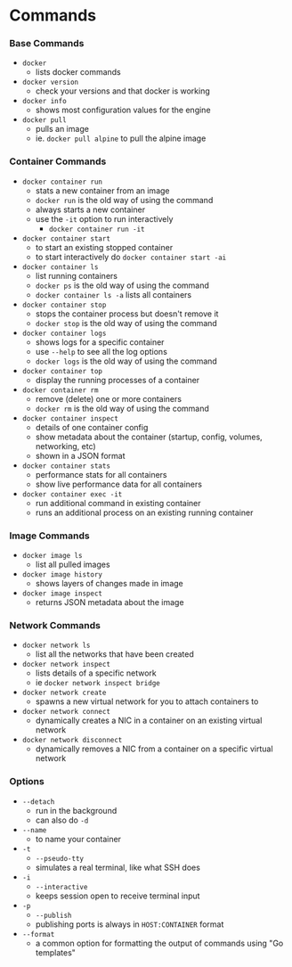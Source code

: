 # Commands

### Base Commands
* `docker`
  * lists docker commands
* `docker version`
  * check your versions and that docker is working
* `docker info`
  * shows most configuration values for the engine
* `docker pull`
  * pulls an image
  * ie. `docker pull alpine` to pull the alpine image

### Container Commands
* `docker container run`
  * stats a new container from an image
  * `docker run` is the old way of using the command
  * always starts a new container
  * use the `-it` option to run interactively
    * `docker container run -it`
* `docker container start`
  * to start an existing stopped container
  * to start interactively do `docker container start -ai`
* `docker container ls`
  * list running containers
  * `docker ps` is the old way of using the command
  * `docker container ls -a` lists all containers
* `docker container stop`
  * stops the container process but doesn't remove it
  * `docker stop` is the old way of using the command
* `docker container logs`
  * shows logs for a specific container
  * use `--help` to see all the log options
  * `docker logs` is the old way of using the command
* `docker container top`
  * display the running processes of a container
* `docker container rm`
  * remove (delete) one or more containers
  * `docker rm` is the old way of using the command
* `docker container inspect`
  * details of one container config
  * show metadata about the container (startup, config, volumes, networking, etc)
  * shown in a JSON format
* `docker container stats`
  * performance stats for all containers
  * show live performance data for all containers
* `docker container exec -it`
  * run additional command in existing container
  * runs an additional process on an existing running container

### Image Commands
* `docker image ls`
  * list all pulled images
* `docker image history`
  * shows layers of changes made in image
* `docker image inspect`
  * returns JSON metadata about the image

### Network Commands
* `docker network ls`
  * list all the networks that have been created
* `docker network inspect`
  * lists details of a specific network
  * ie `docker network inspect bridge`
* `docker network create`
  * spawns a new virtual network for you to attach containers to
* `docker network connect`
  * dynamically creates a NIC in a container on an existing virtual network
* `docker network disconnect`
  * dynamically removes a NIC from a container on a specific virtual network

### Options
* `--detach`
  * run in the background
  * can also do `-d`
* `--name`
  * to name your container
* `-t`
  * `--pseudo-tty`
  * simulates a real terminal, like what SSH does
* `-i`
  * `--interactive`
  * keeps session open to receive terminal input
* `-p`
  * `--publish`
  * publishing ports is always in `HOST:CONTAINER` format
* `--format`
  * a common option for formatting the output of commands using "Go templates"
